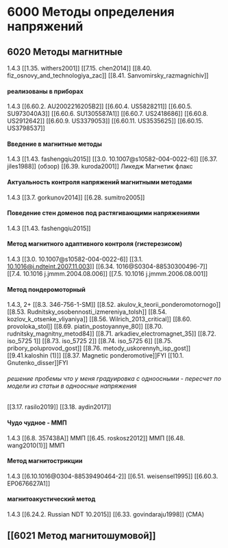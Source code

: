 # 6000 Методы определения напряжений
## 6020 Методы магнитные
1.4.3
[[1.35. withers2001]]
[[7.15. chen2014]]
[[8.40. fiz_osnovy_and_technologiya_zac]]
[[8.41. Sanvomirsky_razmagnichiv]]


#### реализованы в приборах
1.4.3
[[6.60.2. AU2002216205B2]]
[[6.60.4. US5828211]]
[[6.60.5. SU973040A3]]
[[6.60.6. SU1305587A1]]
[[6.60.7. US2418686]]
[[6.60.8. US2912642]]
[[6.60.9. US3379053]]
[[6.60.11. US3535625]]
[[6.60.15. US3798537]]

#### Введение в магнитные методы
1.4.3
[[1.43. fashengqiu2015]]
[[3.0. 10.1007@s10582-004-0022-6]]
[[6.37. jiles1988]] (обзор)
[[6.39. kuroda2001]] Ликедж Магнетик флакс

#### Актуальность контроля напряжений  магнитными методами
1.4.3
[[3.7. gorkunov2014]]
[[6.28. sumitro2005]]

#### Поведение стен доменов под растягивающими напряжениями
1.4.3
[[1.43. fashengqiu2015]]

#### Метод магнитного адаптивного контроля (гистерезисом)
1.4.3
[[3.0. 10.1007@s10582-004-0022-6]]
[[3.1. 10.1016@j.ndteint.2007.11.003]]
[[6.34. 1016@S0304-88530300496-7]]
[[7.4. 10.1016 j.jmmm.2004.08.006]]
[[7.5. 10.1016 j.jmmm.2006.08.001]]

#### Метод пондеромоторный
1.4.3, 2+
[[8.3. 346-756-1-SM]]
[[8.52. akulov_k_teorii_ponderomotornogo]]
[[8.53. Rudnitsky_osobennosti_izmereniya_tolsh]]
[[8.54. kozlov_k_otsenke_vliyaniya]]
[[8.56. Wilrich_2013_critical]]
[[8.60. provoloka_stol]]
[[8.69. piatin_postoyannye_80]]
[[8.70. rudnitsky_magnitny_metod84]]
[[8.71. arkadiev_electromagnet_35]]
[[8.72. iso_5725 1]]
[[8.73. iso_5725 2]]
[[8.74. iso_5725 6]]
[[8.75. pribory_poluprovod_gost]]
[[8.76. metody_uskorennyh_isp_gost]]
[[9.41.kaloshin (1)]]
[[8.37. Magnetic ponderomotive]]FYI
[[10.1. Gnutenko_disser]]FYI
###### решение пробемы что у меня градуировка с одноосными - пересчет по модели из статьи в одноосные напряжения
[[3.17. rasilo2019]]
[[3.18. aydin2017]]


#### Чудо чудное - ММП
1.4.3
[[6.8. 357438A]] ММП
[[6.45. roskosz2012]] ММП
[[6.48. wang2010(1)]]  ММП

#### Метод магнитострикции
1.4.3
[[6.10.1016@0304-88539490464-2]]
[[6.51. weisensel1995]]
[[6.60.3. EP0676627A1]]

#### магнитоакустический метод
1.4.3
[[6.24.2. Russian NDT 10.2015]]
[[6.33. govindaraju1998]] (СМА)

## [[6021 Метод магнитошумовой]]



